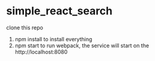 # simple_react_search

clone this repo

1. npm install to install everything
2. npm start to run webpack, the service will start on the http://localhost:8080
